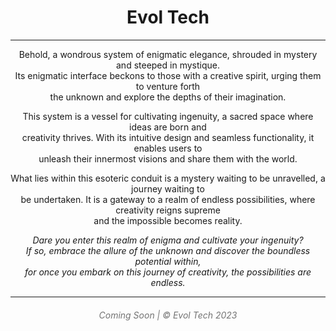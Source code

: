 <div align='center'>

# Evol Tech
<hr>

Behold, a wondrous system of enigmatic elegance, shrouded in mystery and steeped in mystique.<br> 
Its enigmatic interface beckons to those with a creative spirit, urging them to venture forth<br>
the unknown and explore the depths of their imagination.

This system is a vessel for cultivating ingenuity, a sacred space where ideas are born and<br>
creativity thrives. With its intuitive design and seamless functionality, it enables users to<br>
unleash their innermost visions and share them with the world.

What lies within this esoteric conduit is a mystery waiting to be unravelled, a journey waiting to<br>
be undertaken. It is a gateway to a realm of endless possibilities, where creativity reigns supreme<br>
and the impossible becomes reality.

*Dare you enter this realm of enigma and cultivate your ingenuity?<br>
If so, embrace the allure of the unknown and discover the boundless potential within,<br>
for once you embark on this journey of creativity, the possibilities are endless.*

<hr>
<h6><span style="opacity:0.6"><em>Coming Soon | © Evol Tech 2023</em></span></h6>
